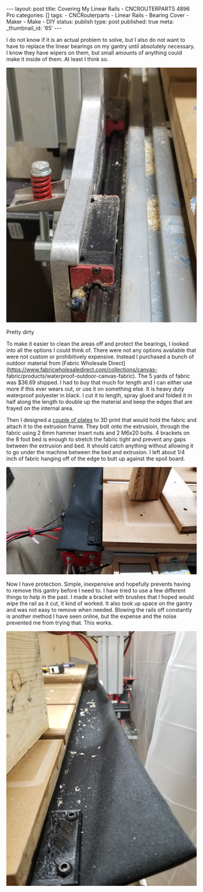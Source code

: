 \--- layout: post title: Covering My Linear Rails - CNCROUTERPARTS 4896 Pro
categories: [] tags: \- CNCRouterparts \- Linear Rails \- Bearing Cover \-
Maker \- Make \- DIY status: publish type: post published: true meta:
_thumbnail_id: '65' \---

I do not know if it is an actual problem to solve, but I also do not want to
have to replace the linear bearings on my gantry until absolutely necessary. I
know they have wipers on them, but small amounts of anything could make it
inside of them. At least I think so.

![Pretty dirty](/assets/img/Bearing+Dirty)

Pretty dirty

To make it easier to clean the areas off and protect the bearings, I looked
into all the options I could think of. There were not any options available
that were not custom or prohibitively expensive. Instead I purchased a bunch
of outdoor material from [Fabric Wholesale
Direct](https://www.fabricwholesaledirect.com/collections/canvas-
fabric/products/waterproof-outdoor-canvas-fabric). The 5 yards of fabric was
$36.69 shipped. I had to buy that much for length and I can either use more if
this ever wears out, or use it on something else. It is heavy duty waterproof
polyester in black. I cut it to length, spray glued and folded it in half
along the length to double up the material and keep the edges that are frayed
on the internal area.

Then I designed a [couple of plates](https://a360.co/2FF01qr) to 3D print that
would hold the fabric and attach it to the extrusion frame. They bolt onto the
extrusioin, through the fabric using 2 6mm hammer insert nuts and 2 M6x20
bolts. 4 brackets on the 8 foot bed is enough to stretch the fabric tight and
prevent any gaps between the extrusion and bed. It should catch anything
without allowing it to go under the machine between the bed and extrusion. I
left about 1/4 inch of fabric hanging off of the edge to butt up against the
spoil board.

![20190121_070630.jpg](/assets/img/20190121_070630.jpg)

Now I have protection. Simple, inexpensive and hopefully prevents having to
remove this gantry before I need to. I have tried to use a few different
things to help in the past. I made a bracket with brushes that I hoped would
wipe the rail as it cut, it kind of worked. It also took up space on the
gantry and was not easy to remove when needed. Blowing the rails off
constantly is another method I have seen online, but the expense and the noise
prevented me from trying that. This works.

![20190120_112456.jpg](/assets/img/20190120_112456.jpg)

